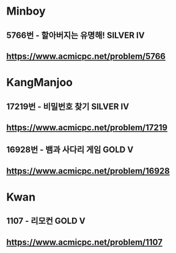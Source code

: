 # Minboy
## 5766번 - 할아버지는 유명해! SILVER IV
## https://www.acmicpc.net/problem/5766

# KangManjoo
## 17219번 - 비밀번호 찾기 SILVER IV
## https://www.acmicpc.net/problem/17219
## 16928번 - 뱀과 사다리 게임 GOLD V
## https://www.acmicpc.net/problem/16928

# Kwan
## 1107 - 리모컨 GOLD V
## https://www.acmicpc.net/problem/1107
